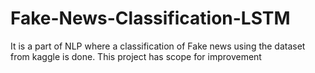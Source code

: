 # Fake-News-Classification-LSTM
It is a part of NLP where  a classification of Fake news using the dataset from kaggle is done. This project has scope for improvement
